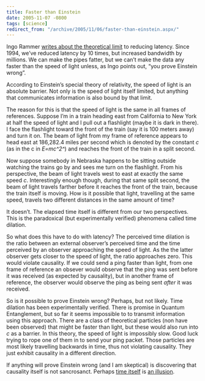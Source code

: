 ```yaml
---
title: Faster than Einstein
date: 2005-11-07 -0800
tags: [science]
redirect_from: "/archive/2005/11/06/faster-than-einstein.aspx/"
---
```


Ingo Rammer [writes about the theoretical
limit](http://blogs.thinktecture.com/ingo/comments/414304.aspx) to
reducing latency. Since 1994, we’ve reduced latency by 10 times, but
increased bandwidth by millions. We can make the pipes fatter, but we
can’t make the data any faster than the speed of light unless, as Ingo
points out, “you prove Einstein wrong”.

According to Einstein’s special theory of relativity, the speed of light
is an absolute barrier. Not only is the speed of light itself limited,
but anything that communicates information is also bound by that limit.

The reason for this is that the speed of light is the same in all frames
of references. Suppose I’m in a train heading east from California to
New York at half the speed of light and I pull out a flashlight (maybe
it is dark in there). I face the flashlight toward the front of the
train (say it is 100 meters away) and turn it on. The beam of light from
my frame of reference appears to head east at 186,282.4 miles per second
which is denoted by the constant *c* (as in the c in *E=mc^2^*) and
reaches the front of the train in a split second.

Now suppose somebody in Nebraska happens to be sitting outside watching
the trains go by and sees me turn on the flashlight. From his
perspective, the beam of light travels west to east at exactly the same
speed *c*. Interestingly enough though, during that same split second,
the beam of light travels farther before it reaches the front of the
train, because the train itself is moving. How is it possible that
light, travelling at the same speed, travels two different distances in
the same amount of time?

It doesn’t. The elapsed time itself is different from our two
perspectives. This is the paradoxical (but experimentally verified)
phenomena called time dilation.

So what does this have to do with latency? The perceived time dilation
is the ratio between an external observer’s perceived time and the time
perceived by an observer approaching the speed of light. As the the
latter observer gets closer to the speed of light, the ratio approaches
zero. This would violate causality. If we could send a ping faster than
light, from one frame of reference an obsever would observe that the
ping was sent before it was received (as expected by causality), but in
another frame of reference, the observer would observe the ping as being
sent *after* it was received.

So is it possible to prove Einstein wrong? Perhaps, but not likely. Time
dilation has been experimentally verified. There is promise in Quantum
Entanglement, but so far it seems impossible to to transmit information
using this approach. There are a class of theoretical particles (non
have been observed) that might be faster than light, but these would
also run into *c* as a barrier. In this theory, the speed of light is
impossibly slow. Good luck trying to rope one of them in to send your
ping packet. Those particles are most likely travelling backwards in
time, thus not violating causality. They just exhibit causality in a
different direction.

If anything will prove Einstein wrong (and I am skeptical) is
discovering that causality itself is not sancrosanct. Perhaps [time
itself](http://www.cgold.com.au/prophecyline/TI.htm) is [an
illusion](http://www.iwaynet.net/~wdc/time.htm).

